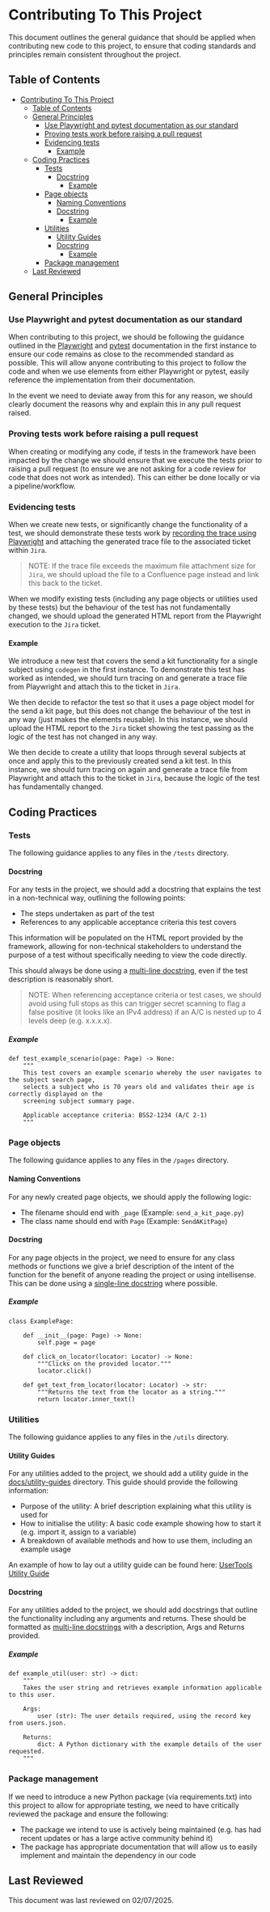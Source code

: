 # Contributing To This Project

This document outlines the general guidance that should be applied when contributing new code to this project,
to ensure that coding standards and principles remain consistent throughout the project.

## Table of Contents

- [Contributing To This Project](#contributing-to-this-project)
  - [Table of Contents](#table-of-contents)
  - [General Principles](#general-principles)
    - [Use Playwright and pytest documentation as our standard](#use-playwright-and-pytest-documentation-as-our-standard)
    - [Proving tests work before raising a pull request](#proving-tests-work-before-raising-a-pull-request)
    - [Evidencing tests](#evidencing-tests)
      - [Example](#example)
  - [Coding Practices](#coding-practices)
    - [Tests](#tests)
      - [Docstring](#docstring)
        - [Example](#example-1)
    - [Page objects](#page-objects)
      - [Naming Conventions](#naming-conventions)
      - [Docstring](#docstring-1)
        - [Example](#example-2)
    - [Utilities](#utilities)
      - [Utility Guides](#utility-guides)
      - [Docstring](#docstring-2)
        - [Example](#example-3)
    - [Package management](#package-management)
  - [Last Reviewed](#last-reviewed)

## General Principles

### Use Playwright and pytest documentation as our standard

When contributing to this project, we should be following the guidance outlined in the
[Playwright](https://playwright.dev/python/docs/api/class-playwright) and
[pytest](https://docs.pytest.org/en/stable/)
documentation in the first instance to ensure our code remains as close to the recommended standard as possible.
This will allow anyone contributing to this project to follow the code and when we use elements from either
Playwright or pytest, easily reference the implementation from their documentation.

In the event we need to deviate away from this for any reason, we should clearly document the reasons why and explain
this in any pull request raised.

### Proving tests work before raising a pull request

When creating or modifying any code, if tests in the framework have been impacted by the change we should ensure that
we execute the tests prior to raising a pull request (to ensure we are not asking for a code review for code that does
not work as intended). This can either be done locally or via a pipeline/workflow.

### Evidencing tests

When we create new tests, or significantly change the functionality of a test, we should demonstrate these tests work
by [recording the trace using Playwright](https://playwright.dev/python/docs/trace-viewer-intro) and attaching the
generated trace file to the associated ticket within `Jira`.

> NOTE: If the trace file exceeds the maximum file attachment size for `Jira`, we should
> upload the file to a Confluence page instead and link this back to the ticket.

When we modify existing tests (including any page objects or utilities used by these tests) but the behaviour of the test
has not fundamentally changed, we should upload the generated HTML report from the Playwright execution to the
`Jira` ticket.

#### Example

We introduce a new test that covers the send a kit functionality for a single subject using `codegen` in the first instance.
To demonstrate this test has worked as intended, we should turn tracing on and generate a trace file from Playwright and
attach this to the ticket in `Jira`.

We then decide to refactor the test so that it uses a page object model for the send a kit page, but this does not change
the behaviour of the test in any way (just makes the elements reusable). In this instance, we should upload the HTML report
to the `Jira` ticket showing the test passing as the logic of the test has not changed in any way.

We then decide to create a utility that loops through several subjects at once and apply this to the previously created send
a kit test. In this instance, we should turn tracing on again and generate a trace file from Playwright and attach this to the
ticket in `Jira`, because the logic of the test has fundamentally changed.

## Coding Practices

### Tests

The following guidance applies to any files in the `/tests` directory.

#### Docstring

For any tests in the project, we should add a docstring that explains the test in a non-technical way, outlining
the following points:

- The steps undertaken as part of the test
- References to any applicable acceptance criteria this test covers

This information will be populated on the HTML report provided by the framework, allowing for non-technical stakeholders to
understand the purpose of a test without specifically needing to view the code directly.

This should always be done using a [multi-line docstring](https://peps.python.org/pep-0257/#multi-line-docstrings), even if
the test description is reasonably short.

> NOTE: When referencing acceptance criteria or test cases, we should avoid using full stops as this can trigger
> secret scanning to flag a false positive (it looks like an IPv4 address) if an A/C is nested up to 4 levels deep
> (e.g. x.x.x.x).

##### Example

    def test_example_scenario(page: Page) -> None:
        """
        This test covers an example scenario whereby the user navigates to the subject search page,
        selects a subject who is 70 years old and validates their age is correctly displayed on the
        screening subject summary page.

        Applicable acceptance criteria: BSS2-1234 (A/C 2-1)
        """

### Page objects

The following guidance applies to any files in the `/pages` directory.

#### Naming Conventions

For any newly created page objects, we should apply the following logic:

- The filename should end with `_page` (Example: `send_a_kit_page.py`)
- The class name should end with `Page` (Example: `SendAKitPage`)

#### Docstring

For any page objects in the project, we need to ensure for any class methods or functions we give a
brief description of the intent of the function for the benefit of anyone reading the project or using
intellisense. This can be done using a [single-line docstring](https://peps.python.org/pep-0257/#one-line-docstrings)
where possible.

##### Example

    class ExamplePage:

        def __init__(page: Page) -> None:
            self.page = page

        def click_on_locator(locator: Locator) -> None:
            """Clicks on the provided locator."""
            locator.click()

        def get_text_from_locator(locator: Locator) -> str:
            """Returns the text from the locator as a string."""
            return locator.inner_text()

### Utilities

The following guidance applies to any files in the `/utils` directory.

#### Utility Guides

For any utilities added to the project, we should add a utility guide in the [docs/utility-guides](./docs/utility-guides)
directory. This guide should provide the following information:

- Purpose of the utility: A brief description explaining what this utility is used for
- How to initialise the utility: A basic code example showing how to start it (e.g. import it, assign to a variable)
- A breakdown of available methods and how to use them, including an example usage

An example of how to lay out a utility guide can be found here: [UserTools Utility Guide](./docs/utility-guides/UserTools.md)

#### Docstring

For any utilities added to the project, we should add docstrings that outline the functionality including
any arguments and returns. These should be formatted as
[multi-line docstrings](https://peps.python.org/pep-0257/#multi-line-docstrings) with a description, Args and
Returns provided.

##### Example

    def example_util(user: str) -> dict:
        """
        Takes the user string and retrieves example information applicable to this user.

        Args:
            user (str): The user details required, using the record key from users.json.

        Returns:
            dict: A Python dictionary with the example details of the user requested.
        """

### Package management

If we need to introduce a new Python package (via requirements.txt) into this project to allow for
appropriate testing, we need to have critically reviewed the package and ensure the following:

- The package we intend to use is actively being maintained (e.g. has had recent updates or has a large active community behind it)
- The package has appropriate documentation that will allow us to easily implement and maintain the dependency in our code

## Last Reviewed

This document was last reviewed on 02/07/2025.
